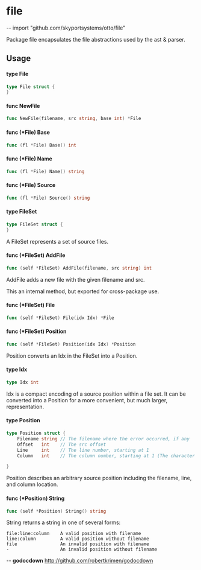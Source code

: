 # file
--
    import "github.com/skyportsystems/otto/file"

Package file encapsulates the file abstractions used by the ast & parser.

## Usage

#### type File

```go
type File struct {
}
```


#### func  NewFile

```go
func NewFile(filename, src string, base int) *File
```

#### func (*File) Base

```go
func (fl *File) Base() int
```

#### func (*File) Name

```go
func (fl *File) Name() string
```

#### func (*File) Source

```go
func (fl *File) Source() string
```

#### type FileSet

```go
type FileSet struct {
}
```

A FileSet represents a set of source files.

#### func (*FileSet) AddFile

```go
func (self *FileSet) AddFile(filename, src string) int
```
AddFile adds a new file with the given filename and src.

This an internal method, but exported for cross-package use.

#### func (*FileSet) File

```go
func (self *FileSet) File(idx Idx) *File
```

#### func (*FileSet) Position

```go
func (self *FileSet) Position(idx Idx) *Position
```
Position converts an Idx in the FileSet into a Position.

#### type Idx

```go
type Idx int
```

Idx is a compact encoding of a source position within a file set. It can be
converted into a Position for a more convenient, but much larger,
representation.

#### type Position

```go
type Position struct {
	Filename string // The filename where the error occurred, if any
	Offset   int    // The src offset
	Line     int    // The line number, starting at 1
	Column   int    // The column number, starting at 1 (The character count)

}
```

Position describes an arbitrary source position including the filename, line,
and column location.

#### func (*Position) String

```go
func (self *Position) String() string
```
String returns a string in one of several forms:

    file:line:column    A valid position with filename
    line:column         A valid position without filename
    file                An invalid position with filename
    -                   An invalid position without filename

--
**godocdown** http://github.com/robertkrimen/godocdown
